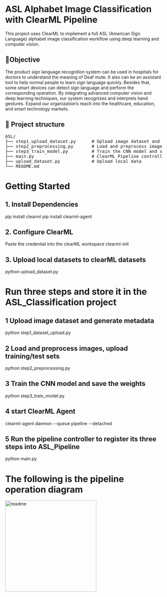 
# ASL Alphabet Image Classification with ClearML Pipeline
This project uses ClearML to implement a full ASL (American Sign Language) alphabet image classification workflow using deep learning and computer vision.

## 🎯Objective
The product sign language recognition system can be used in hospitals for doctors to understand the meaning of Deaf 
mute. It also can be an assistant tool to help normal people to learn sign language quickly. Besides that, some smart 
devices can detect sign language and perform the corresponding operation. By integrating advanced computer vision and 
deep learning techniques, our system recognizes and interprets hand gestures. Expand our organization’s reach into the 
healthcare, education, and smart technology markets.
## 🚀 Project structure
<pre>
ASL/
├── step1_upload_dataset.py      # Upload image dataset and generate metadata
├── step2_preprocessing.py       # Load and preprocess images, upload training/test sets
├── step3_train_model.py         # Train the CNN model and save the weights
├── main.py                      # ClearML Pipeline controller
├── upload_dataset.py            # Upload local data
└── README.md
</pre>
# Getting Started
## 1. Install Dependencies
  pip install clearml
  pip install clearml-agent
## 2. Configure ClearML
Paste the credential into the clearML workspace
  clearml-init
## 3. Upload local datasets to clearML datasets
  python upload_dataset.py

# Run three steps and store it in the ASL_Classification project
## 1 Upload image dataset and generate metadata
  python step1_dataset_upload.py
## 2 Load and preprocess images, upload training/test sets
  python step2_preprocessing.py
## 3 Train the CNN model and save the weights
  python step3_train_model.py
## 4 start ClearML Agent
  clearml-agent daemon --queue pipeline --detached
## 5 Run the pipeline controller to register its three steps into ASL_Pipeline
  python main.py
# The following is the pipeline operation diagram

<img width="293" alt="readme" src="https://github.com/user-attachments/assets/a003b172-2e23-4041-95c2-804cfe1ee946" />

